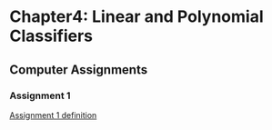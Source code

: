 # Chapter4: Linear and Polynomial Classifiers
## Computer Assignments
### Assignment 1

[Assignment 1 definition](https://github.com/amjal/ML-exercises/chapter4/assignmentdefinitions/assignment1.png)
